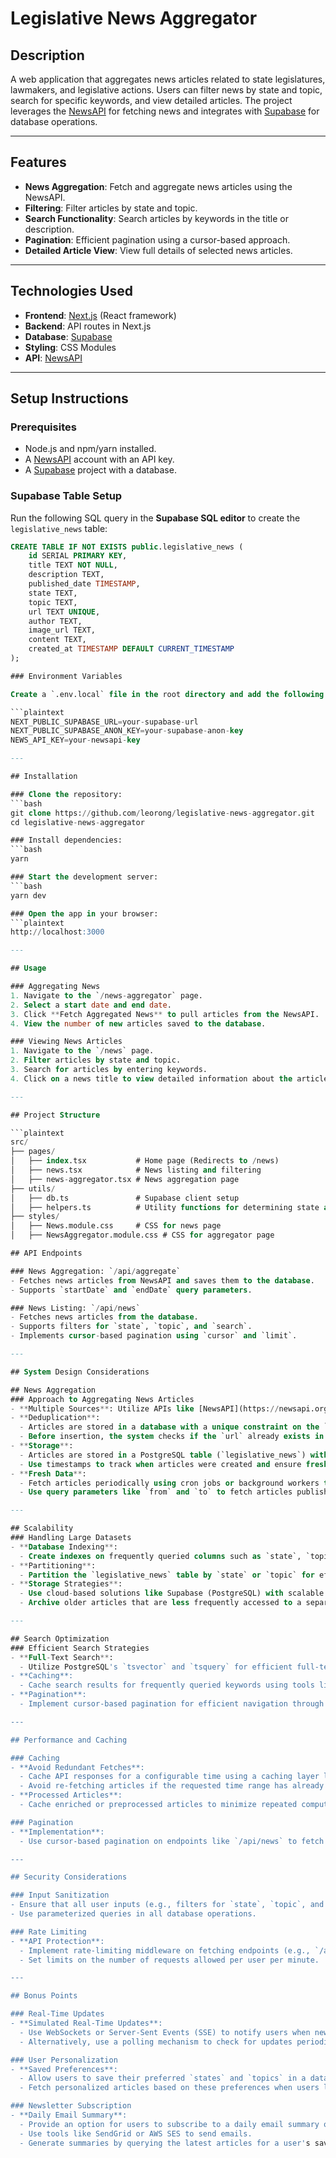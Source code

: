 # Legislative News Aggregator

## Description

A web application that aggregates news articles related to state legislatures, lawmakers, and legislative actions. Users can filter news by state and topic, search for specific keywords, and view detailed articles. The project leverages the [NewsAPI](https://newsapi.org/) for fetching news and integrates with [Supabase](https://supabase.com/) for database operations.

---

## Features

- **News Aggregation**: Fetch and aggregate news articles using the NewsAPI.
- **Filtering**: Filter articles by state and topic.
- **Search Functionality**: Search articles by keywords in the title or description.
- **Pagination**: Efficient pagination using a cursor-based approach.
- **Detailed Article View**: View full details of selected news articles.

---

## Technologies Used

- **Frontend**: [Next.js](https://nextjs.org/) (React framework)
- **Backend**: API routes in Next.js
- **Database**: [Supabase](https://supabase.com/)
- **Styling**: CSS Modules
- **API**: [NewsAPI](https://newsapi.org/)

---

## Setup Instructions

### Prerequisites

- Node.js and npm/yarn installed.
- A [NewsAPI](https://newsapi.org/) account with an API key.
- A [Supabase](https://supabase.com/) project with a database.

### Supabase Table Setup

Run the following SQL query in the **Supabase SQL editor** to create the `legislative_news` table:

```sql
CREATE TABLE IF NOT EXISTS public.legislative_news (
    id SERIAL PRIMARY KEY,
    title TEXT NOT NULL,
    description TEXT,
    published_date TIMESTAMP,
    state TEXT,
    topic TEXT,
    url TEXT UNIQUE,
    author TEXT,
    image_url TEXT,
    content TEXT,
    created_at TIMESTAMP DEFAULT CURRENT_TIMESTAMP
);

### Environment Variables

Create a `.env.local` file in the root directory and add the following:

```plaintext
NEXT_PUBLIC_SUPABASE_URL=your-supabase-url
NEXT_PUBLIC_SUPABASE_ANON_KEY=your-supabase-anon-key
NEWS_API_KEY=your-newsapi-key

---

## Installation

### Clone the repository:
```bash
git clone https://github.com/leorong/legislative-news-aggregator.git
cd legislative-news-aggregator

### Install dependencies:
```bash
yarn

### Start the development server:
```bash
yarn dev

### Open the app in your browser:
```plaintext
http://localhost:3000

---

## Usage

### Aggregating News
1. Navigate to the `/news-aggregator` page.
2. Select a start date and end date.
3. Click **Fetch Aggregated News** to pull articles from the NewsAPI.
4. View the number of new articles saved to the database.

### Viewing News Articles
1. Navigate to the `/news` page.
2. Filter articles by state and topic.
3. Search for articles by entering keywords.
4. Click on a news title to view detailed information about the article.

---

## Project Structure

```plaintext
src/
├── pages/
│   ├── index.tsx           # Home page (Redirects to /news)
│   ├── news.tsx            # News listing and filtering
│   ├── news-aggregator.tsx # News aggregation page
├── utils/
│   ├── db.ts               # Supabase client setup
│   ├── helpers.ts          # Utility functions for determining state and topic
├── styles/
│   ├── News.module.css     # CSS for news page
│   ├── NewsAggregator.module.css # CSS for aggregator page

## API Endpoints

### News Aggregation: `/api/aggregate`
- Fetches news articles from NewsAPI and saves them to the database.
- Supports `startDate` and `endDate` query parameters.

### News Listing: `/api/news`
- Fetches news articles from the database.
- Supports filters for `state`, `topic`, and `search`.
- Implements cursor-based pagination using `cursor` and `limit`.

---

## System Design Considerations

## News Aggregation
### Approach to Aggregating News Articles
- **Multiple Sources**: Utilize APIs like [NewsAPI](https://newsapi.org/) to fetch articles from diverse sources. Multiple API integrations can ensure broader coverage.
- **Deduplication**:
  - Articles are stored in a database with a unique constraint on the `url` column to prevent duplicate entries.
  - Before insertion, the system checks if the `url` already exists in the database.
- **Storage**:
  - Articles are stored in a PostgreSQL table (`legislative_news`) with fields such as `title`, `description`, `published_date`, `state`, `topic`, and more.
  - Use timestamps to track when articles were created and ensure fresh data is always available.
- **Fresh Data**:
  - Fetch articles periodically using cron jobs or background workers to keep the data updated.
  - Use query parameters like `from` and `to` to fetch articles published within a specific time range.

---

## Scalability
### Handling Large Datasets
- **Database Indexing**:
  - Create indexes on frequently queried columns such as `state`, `topic`, and `published_date` to speed up lookups and filters.
- **Partitioning**:
  - Partition the `legislative_news` table by `state` or `topic` for efficient querying and management of large datasets.
- **Storage Strategies**:
  - Use cloud-based solutions like Supabase (PostgreSQL) with scalable storage capabilities.
  - Archive older articles that are less frequently accessed to a separate storage system (e.g., AWS S3 or Google Cloud Storage).

---

## Search Optimization
### Efficient Search Strategies
- **Full-Text Search**:
  - Utilize PostgreSQL's `tsvector` and `tsquery` for efficient full-text search across titles and descriptions.
- **Caching**:
  - Cache search results for frequently queried keywords using tools like Redis to reduce database load.
- **Pagination**:
  - Implement cursor-based pagination for efficient navigation through large datasets.

---

## Performance and Caching

### Caching
- **Avoid Redundant Fetches**:
  - Cache API responses for a configurable time using a caching layer like Redis or in-memory caching.
  - Avoid re-fetching articles if the requested time range has already been processed recently.
- **Processed Articles**:
  - Cache enriched or preprocessed articles to minimize repeated computations, such as determining `state` and `topic`.

### Pagination
- **Implementation**:
  - Use cursor-based pagination on endpoints like `/api/news` to fetch articles in chunks, improving performance and user experience.

---

## Security Considerations

### Input Sanitization
- Ensure that all user inputs (e.g., filters for `state`, `topic`, and `search`) are sanitized to prevent SQL injection or other attacks.
- Use parameterized queries in all database operations.

### Rate Limiting
- **API Protection**:
  - Implement rate-limiting middleware on fetching endpoints (e.g., `/api/aggregate`) to prevent abuse.
  - Set limits on the number of requests allowed per user per minute.

---

## Bonus Points

### Real-Time Updates
- **Simulated Real-Time Updates**:
  - Use WebSockets or Server-Sent Events (SSE) to notify users when new articles are published.
  - Alternatively, use a polling mechanism to check for updates periodically.

### User Personalization
- **Saved Preferences**:
  - Allow users to save their preferred `states` and `topics` in a database table linked to their user account.
  - Fetch personalized articles based on these preferences when users log in.

### Newsletter Subscription
- **Daily Email Summary**:
  - Provide an option for users to subscribe to a daily email summary of news articles.
  - Use tools like SendGrid or AWS SES to send emails.
  - Generate summaries by querying the latest articles for a user's saved `states` and `topics`.
